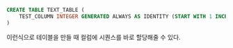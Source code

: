 ```sql
CREATE TABLE TEXT_TABLE (
	TEST_COLUMN INTEGER GENERATED ALWAYS AS IDENTITY (START WITH 1 INCREMENT BY 1) PRIMARY KEY
)
```

이런식으로 테이블을 만들 때 컬럼에 시퀀스를 바로 할당해줄 수 있다.

